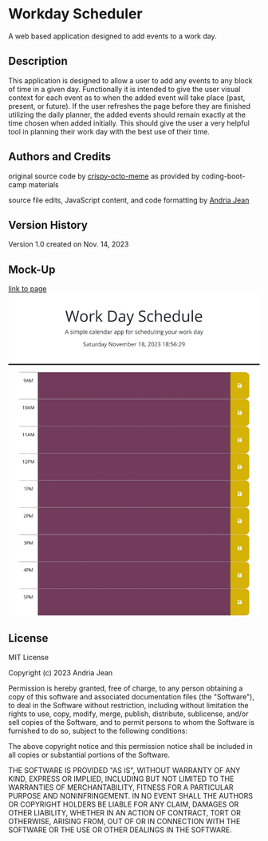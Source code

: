 # Workday Scheduler
A web based application designed to add events to a work day.

## Description
This application is designed to allow a user to add any events to any block of time in a given day. Functionally it is intended to give the user visual context for each event as to when the added event will take place (past, present, or future). If the user refreshes the page before they are finished utilizing the daily planner, the added events should remain exactly at the time chosen when added initially. This should give the user a very helpful tool in planning their work day with the best use of their time.

## Authors and Credits
original source code by <a href="https://github.com/coding-boot-camp/crispy-octo-meme">crispy-octo-meme</a> as provided by coding-boot-camp materials

source file edits, JavaScript content, and code formatting by <a href="https://github.com/EowynStark/Work-Day-Scheduler">Andria Jean</a>

## Version History
Version 1.0 created on Nov. 14, 2023

## Mock-Up
<a href="https://eowynstark.github.io/Work-Day-Scheduler/">link to page</a>
<img src="/Assets/127.0.0.1_5500_index.html.png">

## License
MIT License

Copyright (c) 2023 Andria Jean

Permission is hereby granted, free of charge, to any person obtaining a copy of this software and associated documentation files (the "Software"), to deal in the Software without restriction, including without limitation the rights to use, copy, modify, merge, publish, distribute, sublicense, and/or sell copies of the Software, and to permit persons to whom the Software is furnished to do so, subject to the following conditions:

The above copyright notice and this permission notice shall be included in all copies or substantial portions of the Software.

THE SOFTWARE IS PROVIDED "AS IS", WITHOUT WARRANTY OF ANY KIND, EXPRESS OR IMPLIED, INCLUDING BUT NOT LIMITED TO THE WARRANTIES OF MERCHANTABILITY, FITNESS FOR A PARTICULAR PURPOSE AND NONINFRINGEMENT. IN NO EVENT SHALL THE AUTHORS OR COPYRIGHT HOLDERS BE LIABLE FOR ANY CLAIM, DAMAGES OR OTHER LIABILITY, WHETHER IN AN ACTION OF CONTRACT, TORT OR OTHERWISE, ARISING FROM, OUT OF OR IN CONNECTION WITH THE SOFTWARE OR THE USE OR OTHER DEALINGS IN THE SOFTWARE.
